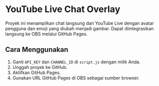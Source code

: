 # YouTube Live Chat Overlay

Proyek ini menampilkan chat langsung dari YouTube Live dengan avatar pengguna dan emoji yang diubah menjadi gambar. Dapat diintegrasikan langsung ke OBS melalui GitHub Pages.

## Cara Menggunakan

1. Ganti `API_KEY` dan `CHANNEL_ID` di `script.js` dengan milik Anda.
2. Unggah proyek ke GitHub.
3. Aktifkan GitHub Pages.
4. Gunakan URL GitHub Pages di OBS sebagai sumber browser.
